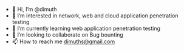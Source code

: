 - 👋 Hi, I’m @dimuth
- 👀 I’m interested in network, web and cloud application penetration testing 
- 🌱 I’m currently learning web application penetration testing
- 💞️ I’m looking to collaborate on Bug bounting
- 📫 How to reach me dimuths@gmail.com

<!---
dimuths/dimuths is a ✨ special ✨ repository because its `README.md` (this file) appears on your GitHub profile.
You can click the Preview link to take a look at your changes.
--->
